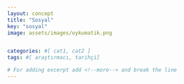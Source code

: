 ```yaml
---
layout: concept
title: "Sosyal"
key: "sosyal"
image: assets/images/oykumatik.png


categories: #[ cat1, cat2 ]
tags: #[ araştırmacı, tarihçi]

# For adding excerpt add <!--more--> and break the line
---
```



 
<!--more-->

